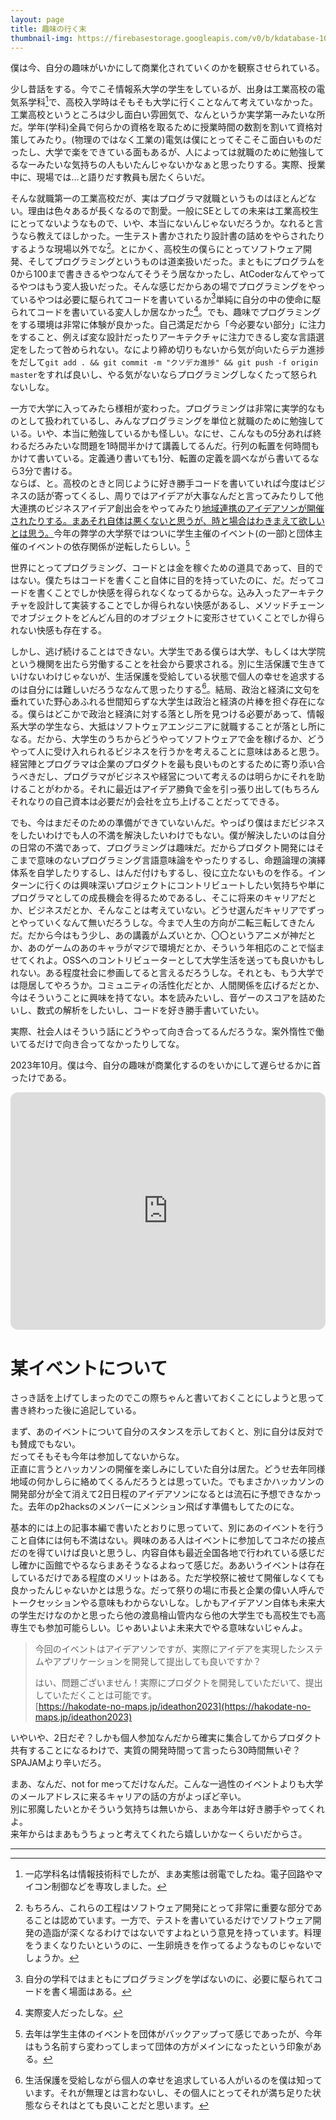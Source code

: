 ```yaml
---
layout: page
title: 趣味の行く末
thumbnail-img: https://firebasestorage.googleapis.com/v0/b/kdatabase-1088a.appspot.com/o/2023-10-05-f3ba4d%2FIMG_3542.jpg?alt=media
---
```


僕は今、自分の趣味がいかにして商業化されていくのかを観察させられている。

少し昔話をする。今でこそ情報系大学の学生をしているが、出身は工業高校の電気系学科[^1]で、高校入学時はそもそも大学に行くことなんて考えていなかった。  
工業高校というところは少し面白い雰囲気で、なんというか実学第一みたいな所だ。学年(学科)全員で何らかの資格を取るために授業時間の数割を割いて資格対策してみたり。(物理のではなく工業の)電気は僕にとってそこそこ面白いものだったし、大学で楽をできている面もあるが、人によっては就職のために勉強してるなーみたいな気持ちの人もいたんじゃないかなぁと思ったりする。実際、授業中に、現場では…と語りだす教員も居たくらいだ。

そんな就職第一の工業高校だが、実はプログラマ就職というものはほとんどない。理由は色々あるが長くなるので割愛。一般にSEとしての未来は工業高校生にとってないようなもので、いや、本当にないんじゃないだろうか。なれると言うなら教えてほしかった。一生テスト書かされたり設計書の詰めをやらされたりするような現場以外でな[^2]。とにかく、高校生の僕らにとってソフトウェア開発、そしてプログラミングというものは道楽扱いだった。まともにプログラムを0から100まで書ききるやつなんてそうそう居なかったし、AtCoderなんてやってるやつはもう変人扱いだった。そんな感じだからあの場でプログラミングをやっているやつは必要に駆られてコードを書いているか[^3]単純に自分の中の使命に駆られてコードを書いている変人しか居なかった[^5]。でも、趣味でプログラミングをする環境は非常に体験が良かった。自己満足だから「今必要ない部分」に注力をすること、例えば変な設計だったりアーキテクチャに注力できるし変な言語選定をしたって咎められない。なにより締め切りもないから気が向いたらデカ進捗をだして`git add . && git commit -m "クソデカ進捗" && git push -f origin master`をすれば良いし、やる気がないならプログラミングしなくたって怒られないしな。

一方で大学に入ってみたら様相が変わった。プログラミングは非常に実学的なものとして扱われているし、みんなプログラミングを単位と就職のために勉強している。いや、本当に勉強しているかも怪しい。なにせ、こんなもの5分あれば終わるだろみたいな問題を1時間半かけて講義してるんだ。行列の転置を何時間もかけて書いている。定義通り書いても1分、転置の定義を調べながら書いてるなら3分で書ける。  
ならば、と。高校のときと同じように好き勝手コードを書いていれば今度はビジネスの話が寄ってくるし、周りではアイデアが大事なんだと言ってみたりして他大連携のビジネスアイデア創出会をやってみたり[地域連携のアイデアソンが開催されたりする。まあそれ自体は悪くないと思うが、時と場合はわきまえて欲しいとは思う。](#某イベントについて)今年の弊学の大学祭ではついに学生主催のイベント(の一部)と団体主催のイベントの依存関係が逆転したらしい。[^6]

世界にとってプログラミング、コードとは金を稼ぐための道具であって、目的ではない。僕たちはコードを書くこと自体に目的を持っていたのに、だ。だってコードを書くことでしか快感を得られなくなってるからな。込み入ったアーキテクチャを設計して実装することでしか得られない快感があるし、メソッドチェーンでオブジェクトをどんどん目的のオブジェクトに変形させていくことでしか得られない快感も存在する。

しかし、逃げ続けることはできない。大学生である僕らは大学、もしくは大学院という機関を出たら労働することを社会から要求される。別に生活保護で生きていけないわけじゃないが、生活保護を受給している状態で個人の幸せを追求するのは自分には難しいだろうななんて思ったりする[^4]。結局、政治と経済に文句を垂れていた野心あふれる世間知らずな大学生は政治と経済の片棒を担ぐ存在になる。僕らはどこかで政治と経済に対する落とし所を見つける必要があって、情報系大学の学生なら、大抵はソフトウェアエンジニアに就職することが落とし所になる。だから、大学生のうちからどうやってソフトウェアで金を稼げるか、どうやって人に受け入れられるビジネスを行うかを考えることに意味はあると思う。経営陣とプログラマは企業のプロダクトを最も良いものとするために寄り添い合うべきだし、プログラマがビジネスや経営について考えるのは明らかにそれを助けることがわかる。それに最近はアイデア勝負で金を引っ張り出して(もちろんそれなりの自己資本は必要だが)会社を立ち上げることだってできる。

でも、今はまだそのための準備ができていないんだ。やっぱり僕はまだビジネスをしたいわけでも人の不満を解決したいわけでもない。僕が解決したいのは自分の日常の不満であって、プログラミングは趣味だ。だからプロダクト開発にはそこまで意味のないプログラミング言語意味論をやったりするし、命題論理の演繹体系を自学したりするし、はんだ付けもするし、役に立たないものを作る。インターンに行くのは興味深いプロジェクトにコントリビュートしたい気持ちや単にプログラマとしての成長機会を得るためであるし、そこに将来のキャリアだとか、ビジネスだとか、そんなことは考えていない。どうせ選んだキャリアでずっとやっていくなんて無いだろうしな。今まで人生の方向が二転三転してきたんだ。だから今はもう少し、あの講義がムズいとか、〇〇というアニメが神だとか、あのゲームのあのキャラがマジで環境だとか、そういう年相応のことで悩ませてくれよ。OSSへのコントリビューターとして大学生活を送っても良いかもしれない。ある程度社会に参画してると言えるだろうしな。それとも、もう大学では隠居してやろうか。コミュニティの活性化だとか、人間関係を広げるだとか、今はそういうことに興味を持てない。本を読みたいし、音ゲーのスコアを詰めたいし、数式の解析をしたいし、コードを好き勝手書いていたい。

実際、社会人はそういう話にどうやって向き合ってるんだろうな。案外惰性で働いてるだけで向き合ってなかったりしてな。

2023年10月。僕は今、自分の趣味が商業化するのをいかにして遅らせるかに首ったけである。

<iframe style="border-radius:12px" src="https://open.spotify.com/embed/track/5XbtJ6R2QSEbnbkHG25Ncj?utm_source=generator" width="100%" height="380" frameBorder="0" allowfullscreen="" allow="autoplay; clipboard-write; encrypted-media; fullscreen; picture-in-picture"></iframe>

# 某イベントについて

さっき話を上げてしまったのでこの際ちゃんと書いておくことにしようと思って書き終わった後に追記している。  

まず、あのイベントについて自分のスタンスを示しておくと、別に自分は反対でも賛成でもない。  
だってそもそも今年は参加してないからな。  
正直に言うとハッカソンの開催を楽しみにしていた自分は居た。どうせ去年同様地域の何かしらに絡めてくるんだろうとは思っていた。でもまさかハッカソンの開発部分が全て消えて2日日程のアイデアソンになるとは流石に予想できなかった。去年のp2hacksのメンバーにメンション飛ばす準備もしてたのにな。  

基本的には上の記事本編で書いたとおりに思っていて、別にあのイベントを行うこと自体には何も不満はない。興味のある人はイベントに参加してコネだの接点だのを得ていけば良いと思うし、内容自体も最近全国各地で行われている感じだし確かに函館でやるならまあそうなるよねって感じだ。ああいうイベントは存在しているだけである程度のメリットはある。ただ学校祭に被せて開催しなくても良かったんじゃないかとは思うな。だって祭りの場に市長と企業の偉い人呼んでトークセッションやる意味もわからないしな。しかもアイデアソン自体も未来大の学生だけなのかと思ったら他の渡島檜山管内なら他の大学生でも高校生でも高専生でも参加可能らしい。じゃあいよいよ未来大でやる意味ないじゃんよ。

> 今回のイベントはアイデアソンですが、実際にアイデアを実現したシステムやアプリケーションを開発して提出しても良いですか？
> 
> はい、問題ございません！実際にプロダクトを開発していただいて、提出していただくことは可能です。  
> [https://hakodate-no-maps.jp/ideathon2023](https://hakodate-no-maps.jp/ideathon2023)

いやいや、2日だぞ？しかも個人参加なんだから確実に集合してからプロダクト共有することになるわけで、実質の開発時間って言ったら30時間無いぞ？SPAJAMより辛いだろ。

まあ、なんだ、not for meってだけなんだ。こんな一過性のイベントよりも大学のメールアドレスに来るキャリアの話の方がよっぽど辛い。  
別に邪魔したいとかそういう気持ちは無いから、まあ今年は好き勝手やってくれよ。  
来年からはまあもうちょっと考えてくれたら嬉しいかなーくらいだからさ。

---

[^1]: 一応学科名は情報技術科でしたが、まあ実態は弱電でしたね。電子回路やマイコン制御などを専攻しました。
[^2]: もちろん、これらの工程はソフトウェア開発にとって非常に重要な部分であることは認めています。一方で、テストを書いているだけでソフトウェア開発の造詣が深くなるわけではないですよねという意見を持っています。料理をうまくなりたいというのに、一生卵焼きを作ってるようなものじゃないでしょうか。
[^3]: 自分の学科ではまともにプログラミングを学ばないのに、必要に駆られてコードを書く場面はある。
[^4]: 生活保護を受給しながら個人の幸せを追求している人がいるのを僕は知っています。それが無理とは言わないし、その個人にとってそれが満ち足りた状態ならそれはとても良いことだと思います。
[^5]: 実際変人だったしな。
[^6]: 去年は学生主体のイベントを団体がバックアップって感じであったが、今年はもう名前すら変わってしまって団体の方がメインになったという印象がある。